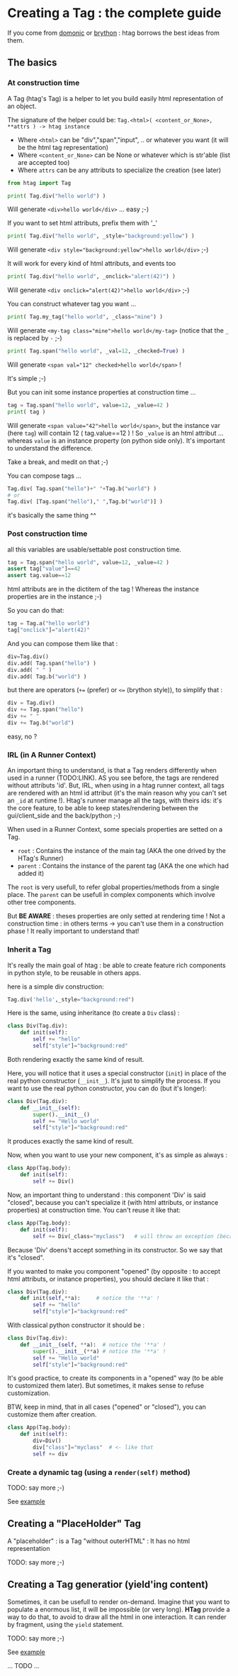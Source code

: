 # Creating a Tag : the complete guide

If you come from [domonic](https://github.com/byteface/domonic) or [brython](https://brython.info/static_doc/fr/create.html) : htag borrows the best ideas from them.

## The basics

### At construction time
A Tag (htag's Tag) is a helper to let you build easily html representation of an object.

The signature of the helper could be: `Tag.<html>( <content_or_None>, **attrs ) -> htag instance`
 * Where `<html>` can be "div","span","input", .. or whatever you want (it will be the html tag representation)
 * Where `<content_or_None>` can be None or whatever which is str'able (list are accepted too)
 * Where `attrs` can be any attributs to specialize the creation (see later)
 

```python
from htag import Tag

print( Tag.div("hello world") )
```
Will generate `<div>hello world</div>` ... easy ;-)

If you want to set html attributs, prefix them with '_'

```python
print( Tag.div("hello world", _style="background:yellow") )
```
Will generate `<div style="background:yellow">hello world</div>` ;-)

It will work for every kind of html attributs, and events too

```python
print( Tag.div("hello world", _onclick="alert(42)") )
```
Will generate `<div onclick="alert(42)">hello world</div>` ;-)

You can construct whatever tag you want ...

```python
print( Tag.my_tag("hello world", _class="mine") )
```
Will generate `<my-tag class="mine">hello world</my-tag>` (notice that the `_` is replaced by `-` ;-)

```python
print( Tag.span("hello world", _val=12, _checked=True) )
```
Will generate `<span val="12" checked>hello world</span>` !

It's simple ;-)

But you can init some instance properties at construction time ...
```python
tag = Tag.span("hello world", value=12, _value=42 )
print( tag )
```
Will generate `<span value="42">hello world</span>`, but the instance var (here `tag`) will contain 12 ( tag.value==12 ) !
So `_value` is an html attribut ... whereas `value` is an instance property (on python side only). It's important to understand the difference.

Take a break, and medit on that ;-)

You can compose tags ...
```python
Tag.div( Tag.span("hello")+" "+Tag.b("world") )
# or
Tag.div( [Tag.span("hello")," ",Tag.b("world")] )
```
it's basically the same thing ^^

### Post construction time

all this variables are usable/settable post construction time.
```python
tag = Tag.span("hello world", value=12, _value=42 )
assert tag["value"]==42
assert tag.value==12
```
html attributs are in the dictitem of the tag ! Whereas the instance properties are in the instance ;-)

So you can do that:
```python
tag = Tag.a("hello world")
tag["onclick"]="alert(42)"
```
And you can compose them like that :

```python
div=Tag.div()
div.add( Tag.span("hello") )
div.add( " " )
div.add( Tag.b("world") )
```

but there are operators (`+=` (prefer) or `<=` (brython style)), to simplify that :
```python
div = Tag.div()
div += Tag.span("hello")
div += " "
div += Tag.b("world")
```

easy, no ?

### IRL (in A Runner Context)

An important thing to understand, is that a Tag renders differently when used in a runner (TODO:LINK).
AS you see before, the tags are rendered without attributs 'id'. But, IRL, when using in a htag runner context, all tags are rendered with an html id attribut (it's the main reason why you can't set an `_id` at runtime !). Htag's runner manage all the tags, with theirs ids: it's the core feature, to be able to keep states/rendering between the gui/client_side and the back/python ;-)

When used in a Runner Context, some specials properties are setted on a Tag.
 * `root` : Contains the instance of the main tag (AKA the one drived by the HTag's Runner)
 * `parent` : Contains the instance of the parent tag (AKA the one which had added it)

The `root` is very usefull, to refer global properties/methods from a single place. The `parent` can be usefull in complex components which involve other tree components.

But **BE AWARE** : theses properties are only setted at rendering time ! Not a construction time : in others terms -> you can't use them in a construction phase ! It really important to understand that!

### Inherit a Tag

It's really the main goal of htag : be able to create feature rich components in python style, to be reusable in others apps.

here is a simple div construction:
``` python
Tag.div('hello',_style="background:red")
```

Here is the same, using inheritance (to create a `Div` class) :

``` python
class Div(Tag.div):
    def init(self):
        self += "hello"
        self["style"]="background:red"
```
Both rendering exactly the same kind of result.

Here, you will notice that it uses a special constructor (`init`) in place of the real python constructor (`__init__`). It's just to simplify the process. If you want to use the real python constructor, you can do (but it's longer):

``` python
class Div(Tag.div):
    def __init__(self):
        super().__init__()
        self += "Hello world" 
        self["style"]="background:red"
``` 
It produces exactly the same kind of result.

Now, when you want to use your new component, it's as simple as always :

``` python
class App(Tag.body):
    def init(self):
        self += Div()
```

Now, an important thing to understand : this component 'Div' is said "closed", because you can't specialize it (with html attributs, or instance properties) at construction time.
You can't reuse it like that:

``` python
class App(Tag.body):
    def init(self):
        self += Div(_class="myclass")   # will throw an exception (because it's closed)
```

Because 'Div' doens't accept something in its constructor. So we say that it's "closed".

If you wanted to make you component "opened" (by opposite : to accept html attributs, or instance properties), you should declare it like that :
``` python
class Div(Tag.div):
    def init(self,**a):     # notice the '**a' !
        self += "hello"
        self["style"]="background:red"
```

With classical python constructor it should be :
``` python
class Div(Tag.div):
    def __init__(self, **a):  # notice the '**a' !
        super().__init__(**a) # notice the '**a' !
        self += "Hello world" 
        self["style"]="background:red"
``` 

It's good practice, to create its components in a "opened" way (to be able to customized them later). But sometimes, it makes sense to refuse customization.

BTW, keep in mind, that in all cases ("opened" or "closed"), you can customize them after creation.
``` python
class App(Tag.body):
    def init(self):
        div=Div()
        div["class"]="myclass"  # <- like that
        self += div
```

### Create a dynamic tag (using a `render(self)` method)

TODO: say more ;-)

See [example](https://htag.glitch.me/Test?app=c30)

## Creating a "PlaceHolder" Tag

A "placeholder" : is a Tag "without outerHTML" : It has no html representation

TODO: say more ;-)

## Creating a Tag generatior (yield'ing content)

Sometimes, it can be usefull to render on-demand. Imagine that you want to populate a enormous list, it will be impossible (or very long). **HTag** provide a way to do that, to avoid to draw all the html in one interaction. It can render by fragment, using the `yield` statement.

TODO: say more ;-)

See [example](https://htag.glitch.me/Test?app=c90)

... TODO ...
